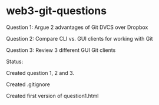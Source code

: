 # web3-git-questions

Question 1:
Argue 2 advantages of Git DVCS over Dropbox

Question 2:
Compare CLI vs. GUI clients for working with Git

Question 3:
Review 3 different GUI Git clients

Status:

Created question 1, 2 and 3.

Created .gitignore

Created first version of question1.html
